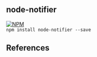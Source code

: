node-notifier
---
[![NPM](https://nodei.co/npm/node-notifier.png?downloads=true&stars=true)](https://www.npmjs.com/package/node-notifier)  
`npm install node-notifier --save`  

References
---
